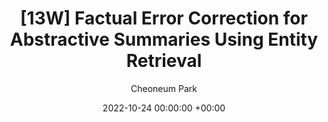 ---
layout: post
title:  "[13W] Factual Error Correction for Abstractive Summaries Using Entity Retrieval"
date:   2022-10-24 00:00:00 +00:00
categories: research
author: "Cheoneum Park"
authors: "Hwanhee Lee, <strong>Cheoneum Park</strong>, Seunghyun Yoon, Trung Bui, Franck Dernoncourt, Juae Kim, Kyomin Jung"
venue: "Workshop on Natural Language Generation, Evaluation, and Metrics (GEM)"
paper: https://aclanthology.org/2022.gem-1.41/
---